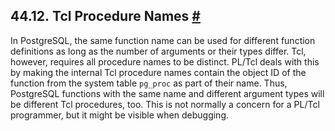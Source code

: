## 44.12. Tcl Procedure Names [#](#PLTCL-PROCNAMES)

In PostgreSQL, the same function name can be used for different function definitions as long as the number of arguments or their types differ. Tcl, however, requires all procedure names to be distinct. PL/Tcl deals with this by making the internal Tcl procedure names contain the object ID of the function from the system table `pg_proc` as part of their name. Thus, PostgreSQL functions with the same name and different argument types will be different Tcl procedures, too. This is not normally a concern for a PL/Tcl programmer, but it might be visible when debugging.